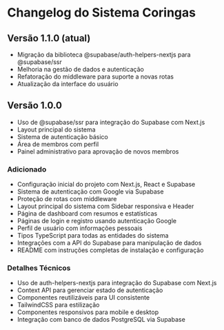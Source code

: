 # Changelog do Sistema Coringas

## Versão 1.1.0 (atual)
- Migração da biblioteca @supabase/auth-helpers-nextjs para @supabase/ssr
- Melhoria na gestão de dados e autenticação
- Refatoração do middleware para suporte a novas rotas
- Atualização da interface do usuário

## Versão 1.0.0
- Uso de @supabase/ssr para integração do Supabase com Next.js
- Layout principal do sistema
- Sistema de autenticação básico
- Área de membros com perfil
- Painel administrativo para aprovação de novos membros

### Adicionado
- Configuração inicial do projeto com Next.js, React e Supabase
- Sistema de autenticação com Google via Supabase
- Proteção de rotas com middleware
- Layout principal do sistema com Sidebar responsiva e Header
- Página de dashboard com resumos e estatísticas
- Páginas de login e registro usando autenticação Google
- Perfil de usuário com informações pessoais
- Tipos TypeScript para todas as entidades do sistema
- Integrações com a API do Supabase para manipulação de dados
- README com instruções completas de instalação e configuração

### Detalhes Técnicos
- Uso de auth-helpers-nextjs para integração do Supabase com Next.js 
- Context API para gerenciar estado de autenticação
- Componentes reutilizáveis para UI consistente
- TailwindCSS para estilização
- Componentes responsivos para mobile e desktop
- Integração com banco de dados PostgreSQL via Supabase 